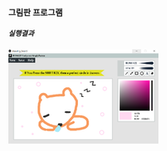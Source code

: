 ### 그림판 프로그램 <br>
##### 실행결과
<img src = "../../imgs/result_drawing_board.PNG" width="60%" height="60%">
